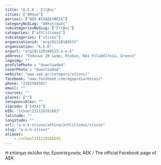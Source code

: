 ```yaml
---
title: "Α.Ε.Κ - Στίβος"
cities: ["Αθήνα"]
perioxi: ["ΝΕΑ ΦΙΛΑΔΕΛΦΕΙΑ"]
categoryNoSLug: "Αθλητισμός"
subcategoriesNoSLug: ["Στίβος"]
categories: ["athlitismos"]
subcategories: ["stivos"]
organisationid: "org191120180515"
organisation: "Α.Ε.Κ"
orgurl: "org191120180515-a-e-k"
address: "Τυάννων 2Β &amp; Πίνδου, Néa Filadélfeia, Greece"
logoimg: ""
profilePhoto : "downloaded"
coverPhoto : "downloaded"
website: "www.aek.gr/category/stivos/"
facebook: "www.facebook.com/agapidiarkeias/"
phone: "2102584582"
email: ""
courses: ""
places: [""]
rensponsibles: ""
zipcode: ["14341"]
UID: "school231120181603"
latitude: ""
longitude: ""
url: "a-e-k-stivos/athina/athlitismos/stivos"
slug: "a-e-k-stivos"
aliases:
    - /school231120181603
---
```



Η επίσημη σελίδα της Ερασιτεχνικής ΑΕΚ / The official Facebook page of AEK


